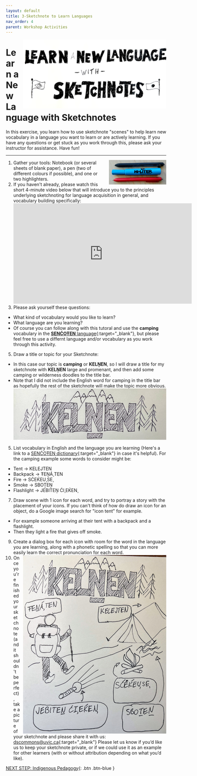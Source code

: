 ```yaml
---
layout: default
title: 3-Sketchnote to Learn Languages
nav_order: 4
parent: Workshop Activities
---
```


<img src="images/act-3/learn-language.jpg" alt="Learn a New Language with Sketchnoting" style="float:right;width:450px;margin-left:10px;">

# Learn a New Language with Sketchnotes

In this exercise, you learn how to use sketchnote "scenes" to help learn new vocabulary in a language you want to learn or are actively learning. If you have any questions or get stuck as you work through this, please ask your instructor for assistance.  Have fun!
<hr>
<img src="images/act-2/pens.png" alt="pens" style="float:right;width:180px;margin-left:10px;">

1.  Gather your tools: Notebook (or several sheets of blank paper), a pen (two of different colours if possible), and one or two highlighters. 
2.  If you haven't already, please watch this short 4-minute video below that will introduce you to the principles underlying sketchnoting for language acquisition in general, and vocabulary building specifically:<br>  
    <iframe width="560" height="315" src="https://www.youtube.com/embed/seb4JpMVVO0?start=45" title="YouTube video player" frameborder="0" allow="accelerometer; autoplay; clipboard-write; encrypted-media; gyroscope; picture-in-picture" allowfullscreen></iframe>  
3. Please ask yourself these questions:
  - What kind of vocabulary would you like to learn? 
  - What language are you learning? 
  - Of course you can follow along with this tutoral and use the **camping** vocabulary in the [**SENĆOŦEN** language](https://www.firstvoices.com/explore/FV/sections/Data/THE%20SEN%C4%86O%C5%A6EN%20LANGUAGE/SEN%C4%86O%C5%A6EN/SEN%C4%86O%C5%A6EN){:target="_blank"}, but please feel free to use a differnt language and/or vocabulary as you work through this activity.
5.  Draw a title or topic for your Sketchnote:
  - In this case our topic is **camping** or **KELṈEN**, so I will draw a title for my sketchnote with **KELṈEN** large and promenant, and then add some camping or wilderness doodles to the title bar. 
  - Note that I did not include the English word for camping in the title bar as hopefully the rest of the sketchnote will make the topic more obvious. 
<br><img src="images/act-3/kelnen.jpg" alt="KELNEN or Camping in the SENCOTEN language">
5.  List vocabulary in English and the language you are learning (Here's a link to a [SENĆOŦEN dictionary](https://itservices.cas.unt.edu/~montler/saanich/wordlist/EnglishIndex.html){:target="_blank"} in case it's helpful). For the camping example some words to consider might be: 
  - Tent -> KELEJTEN
  - Backpack -> ŦEṈÁ¸TEN
  - Fire -> SĆEḰEU¸SE¸
  - Smoke -> SBOṮEṈ
  - Flashlight -> JEBITEṈ ĆI¸EḰEN¸
7.  Draw scene with 1 icon for each word, and try to portray a story with the placement of your icons. If you can't think of how do draw an icon for an object, do a Google image search for "icon tent" for example. 
  - For example someone arriving at their tent with a backpack and a flashlight.
  - Then they light a fire that gives off smoke.
9.  Create a dialog box for each icon with room for the word in the language you are learning, along with a phonetic spelling so that you can more easily learn the correct pronunciation for each word.
<br><img src="images/act-3/labels.jpg" alt="Icons of camping vocabulary with SENCOTEN labels." style="float:right;width:450px;margin-left:10px;">
11.  Once you're finished your sketchnote (and it shouldn't be perfect), take a picture of your sketchnote and please share it with us: [dscommons@uvic.ca](mailto:dscommons@uvic.ca){:target="_blank"}
Please let us know if you’d like us to keep your sketchnote private, or if we could use it as an example for other learners (with or without attribution depending on what you’d like).

[NEXT STEP: Indigenous Pedagogy](act-4-indigenous-pedagogy.html){: .btn .btn-blue }

